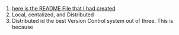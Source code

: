 1) [here is the README File that I had created](../../)  
2) Local, centalized, and Distributed  
3) Distributed id the best Version Control system out of three. This is because   
   
